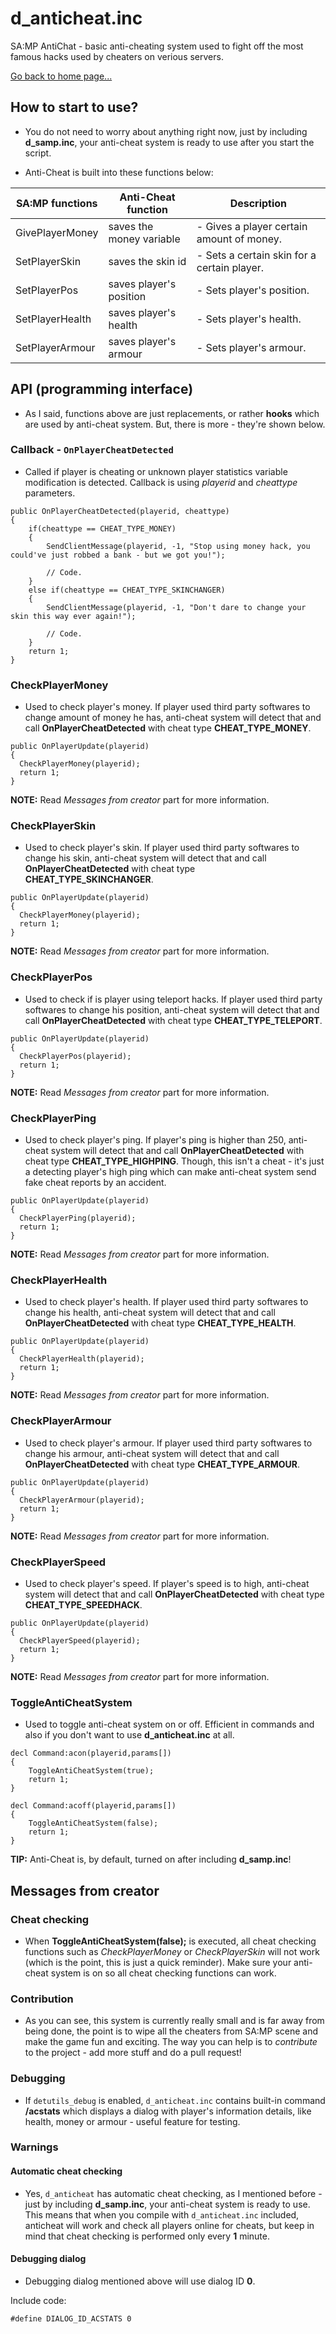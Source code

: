 # d_anticheat.inc
SA:MP AntiChat - basic anti-cheating system used to fight off the most famous hacks used by cheaters on verious servers.

[Go back to home page...](README.md)
## How to start to use?

- You do not need to worry about anything right now, just by including **d_samp.inc**, your anti-cheat system is ready to use after you start the script.

- Anti-Cheat is built into these functions below:

| SA:MP functions      | Anti-Cheat function   | Description                                                        |
| -------------------- | -----------------------|------------------------------------------------------------------- |
| GivePlayerMoney      | saves the money variable        | - Gives a player certain amount of money.                          |
| SetPlayerSkin        | saves the skin id          | - Sets a certain skin for a certain player.                        |
| SetPlayerPos         | saves player's position    | - Sets player's position.             |
| SetPlayerHealth      | saves player's health | - Sets player's health.         |
| SetPlayerArmour      | saves player's armour | - Sets player's armour.         |

## API (programming interface)

- As I said, functions above are just replacements, or rather **hooks** which are used by anti-cheat system. But, there is more - they're shown below.

### Callback - ``OnPlayerCheatDetected``

- Called if player is cheating or unknown player statistics variable modification is detected. Callback is using *playerid* and *cheattype* parameters.

```pawn
public OnPlayerCheatDetected(playerid, cheattype)
{
    if(cheattype == CHEAT_TYPE_MONEY)
    {
        SendClientMessage(playerid, -1, "Stop using money hack, you could've just robbed a bank - but we got you!");
        
        // Code.
    }
    else if(cheattype == CHEAT_TYPE_SKINCHANGER)
    {
        SendClientMessage(playerid, -1, "Don't dare to change your skin this way ever again!");
        
        // Code.
    }
    return 1;
}
```

### CheckPlayerMoney

- Used to check player's money. If player used third party softwares to change amount of money he has, anti-cheat system will detect that and call **OnPlayerCheatDetected** with cheat type **CHEAT_TYPE_MONEY**.

```pawn
public OnPlayerUpdate(playerid)
{
  CheckPlayerMoney(playerid);
  return 1;
}
```

**NOTE:** Read *Messages from creator* part for more information.

### CheckPlayerSkin

- Used to check player's skin. If player used third party softwares to change his skin, anti-cheat system will detect that and call **OnPlayerCheatDetected** with cheat type **CHEAT_TYPE_SKINCHANGER**.

```pawn
public OnPlayerUpdate(playerid)
{
  CheckPlayerMoney(playerid);
  return 1;
}
```
**NOTE:** Read *Messages from creator* part for more information.

### CheckPlayerPos

- Used to check if is player using teleport hacks. If player used third party softwares to change his position, anti-cheat system will detect that and call **OnPlayerCheatDetected** with cheat type **CHEAT_TYPE_TELEPORT**.

```pawn
public OnPlayerUpdate(playerid)
{
  CheckPlayerPos(playerid);
  return 1;
}
```
**NOTE:** Read *Messages from creator* part for more information.

### CheckPlayerPing

- Used to check player's ping. If player's ping is higher than 250, anti-cheat system will detect that and call **OnPlayerCheatDetected** with cheat type **CHEAT_TYPE_HIGHPING**. Though, this isn't a cheat - it's just a detecting player's high ping which can make anti-cheat system send fake cheat reports by an accident.

```pawn
public OnPlayerUpdate(playerid)
{
  CheckPlayerPing(playerid);
  return 1;
}
```
**NOTE:** Read *Messages from creator* part for more information.

### CheckPlayerHealth

- Used to check player's health. If player used third party softwares to change his health, anti-cheat system will detect that and call **OnPlayerCheatDetected** with cheat type **CHEAT_TYPE_HEALTH**.

```pawn
public OnPlayerUpdate(playerid)
{
  CheckPlayerHealth(playerid);
  return 1;
}
```
**NOTE:** Read *Messages from creator* part for more information.

### CheckPlayerArmour

- Used to check player's armour. If player used third party softwares to change his armour, anti-cheat system will detect that and call **OnPlayerCheatDetected** with cheat type **CHEAT_TYPE_ARMOUR**.

```pawn
public OnPlayerUpdate(playerid)
{
  CheckPlayerArmour(playerid);
  return 1;
}
```
**NOTE:** Read *Messages from creator* part for more information.

### CheckPlayerSpeed

- Used to check player's speed. If player's speed is to high, anti-cheat system will detect that and call **OnPlayerCheatDetected** with cheat type **CHEAT_TYPE_SPEEDHACK**.

```pawn
public OnPlayerUpdate(playerid)
{
  CheckPlayerSpeed(playerid);
  return 1;
}
```
**NOTE:** Read *Messages from creator* part for more information.

### ToggleAntiCheatSystem

- Used to toggle anti-cheat system on or off. Efficient in commands and also if you don't want to use **d_anticheat.inc** at all.

```pawn
decl Command:acon(playerid,params[])
{
    ToggleAntiCheatSystem(true);
    return 1;
}

decl Command:acoff(playerid,params[])
{
    ToggleAntiCheatSystem(false);
    return 1;
}
```

**TIP:** Anti-Cheat is, by default, turned on after including **d_samp.inc**!

## Messages from creator

### Cheat checking

- When **ToggleAntiCheatSystem(false);** is executed, all cheat checking functions such as *CheckPlayerMoney* or *CheckPlayerSkin* will not work (which is the point, this is just a quick reminder). Make sure your anti-cheat system is on so all cheat checking functions can work.

### Contribution

- As you can see, this system is currently really small and is far away from being done, the point is to wipe all the cheaters from SA:MP scene and make the game fun and exciting. The way you can help is to *contribute* to the project - add more stuff and do a pull request!

### Debugging

- If ``detutils_debug`` is enabled, ``d_anticheat.inc`` contains built-in command **/acstats** which displays a dialog with player's information details, like health, money or armour - useful feature for testing.

### Warnings

#### Automatic cheat checking

- Yes, ``d_anticheat`` has automatic cheat checking, as I mentioned before - just by including **d_samp.inc**, your anti-cheat system is ready to use. This means that when you compile with ``d_anticheat.inc`` included, anticheat will work and check all players online for cheats, but keep in mind that cheat checking is performed only every **1** minute.

#### Debugging dialog

- Debugging dialog mentioned above will use dialog ID **0**.

Include code:
```pawn
#define DIALOG_ID_ACSTATS 0
```
